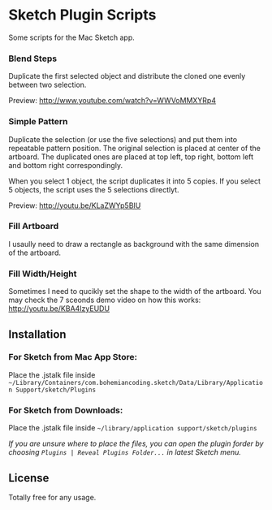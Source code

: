 Sketch Plugin Scripts
=====================

Some scripts for the Mac Sketch app.

### Blend Steps

Duplicate the first selected object and distribute the cloned one evenly between two selection.

Preview: http://www.youtube.com/watch?v=WWVoMMXYRp4

### Simple Pattern

Duplicate the selection (or use the five selections) and put them into repeatable pattern position.
The original selection is placed at center of the artboard.
The duplicated ones are placed at top left, top right, bottom left and bottom right correspondingly.

When you select 1 object, the script duplicates it into 5 copies. If you select 5 objects, the script uses the 5 selections directlyt.

Preview: http://youtu.be/KLaZWYp5BIU

### Fill Artboard

I usaully need to draw a rectangle as background with the same dimension of the artboard.

### Fill Width/Height

Sometimes I need to qucikly set the shape to the width of the artboard. You may check the 7 sceonds demo video on how this works: http://youtu.be/KBA4IzyEUDU

## Installation

### For Sketch from Mac App Store:
Place the .jstalk file inside `~/Library/Containers/com.bohemiancoding.sketch/Data/Library/Application Support/sketch/Plugins`

### For Sketch from Downloads:
Place the .jstalk file inside `~/library/application support/sketch/plugins`

_If you are unsure where to place the files, you can open the plugin forder by choosing `Plugins | Reveal Plugins Folder...` in latest Sketch menu._

## License

Totally free for any usage.